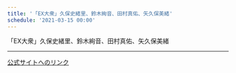 ```yaml
---
title: '「EX大衆」久保史緒里、鈴木絢音、田村真佑、矢久保美緒'
schedule: '2021-03-15 00:00'
---
```


<div id="detailBody"> <p>  「EX大衆」久保史緒里、鈴木絢音、田村真佑、矢久保美緒 </p></div>

---
[公式サイトへのリンク]('http://www.nogizaka46.com/schedule/2021/03/060250.php?member=mio-yakubo&category=&monthly=202103')